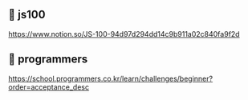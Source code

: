 ## 📂 js100

https://www.notion.so/JS-100-94d97d294dd14c9b911a02c840fa9f2d

## 📂 programmers

https://school.programmers.co.kr/learn/challenges/beginner?order=acceptance_desc
